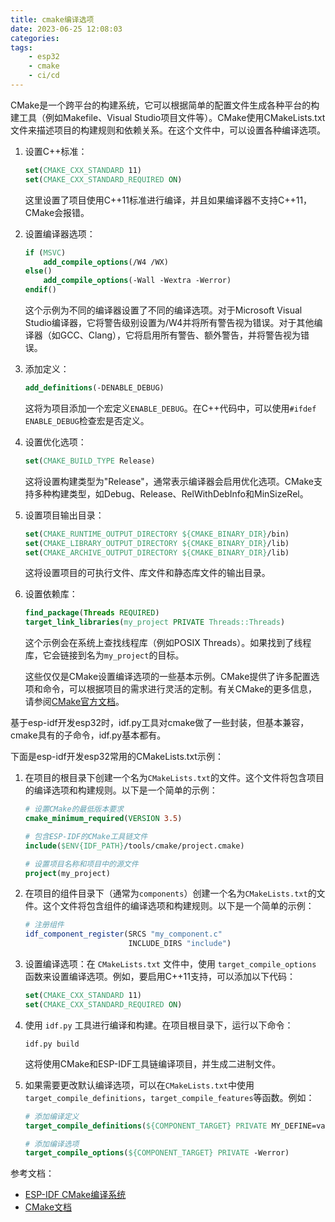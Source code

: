 ```yaml
---
title: cmake编译选项
date: 2023-06-25 12:08:03
categories:
tags:
    - esp32
    - cmake
    - ci/cd
---
```


CMake是一个跨平台的构建系统，它可以根据简单的配置文件生成各种平台的构建工具（例如Makefile、Visual Studio项目文件等）。CMake使用CMakeLists.txt文件来描述项目的构建规则和依赖关系。在这个文件中，可以设置各种编译选项。

<!-- more -->

1. 设置C++标准：

   ```cmake
   set(CMAKE_CXX_STANDARD 11)
   set(CMAKE_CXX_STANDARD_REQUIRED ON)
   ```

   这里设置了项目使用C++11标准进行编译，并且如果编译器不支持C++11，CMake会报错。

2. 设置编译器选项：

   ```cmake
   if (MSVC)
       add_compile_options(/W4 /WX)
   else()
       add_compile_options(-Wall -Wextra -Werror)
   endif()
   ```

   这个示例为不同的编译器设置了不同的编译选项。对于Microsoft Visual Studio编译器，它将警告级别设置为/W4并将所有警告视为错误。对于其他编译器（如GCC、Clang），它将启用所有警告、额外警告，并将警告视为错误。

3. 添加定义：

   ```cmake
   add_definitions(-DENABLE_DEBUG)
   ```

   这将为项目添加一个宏定义`ENABLE_DEBUG`。在C++代码中，可以使用`#ifdef ENABLE_DEBUG`检查宏是否定义。

4. 设置优化选项：

   ```cmake
   set(CMAKE_BUILD_TYPE Release)
   ```

   这将设置构建类型为"Release"，通常表示编译器会启用优化选项。CMake支持多种构建类型，如Debug、Release、RelWithDebInfo和MinSizeRel。

5. 设置项目输出目录：

   ```cmake
   set(CMAKE_RUNTIME_OUTPUT_DIRECTORY ${CMAKE_BINARY_DIR}/bin)
   set(CMAKE_LIBRARY_OUTPUT_DIRECTORY ${CMAKE_BINARY_DIR}/lib)
   set(CMAKE_ARCHIVE_OUTPUT_DIRECTORY ${CMAKE_BINARY_DIR}/lib)
   ```

   这将设置项目的可执行文件、库文件和静态库文件的输出目录。

6. 设置依赖库：

   ```cmake
   find_package(Threads REQUIRED)
   target_link_libraries(my_project PRIVATE Threads::Threads)
   ```

   这个示例会在系统上查找线程库（例如POSIX Threads）。如果找到了线程库，它会链接到名为`my_project`的目标。

   这些仅仅是CMake设置编译选项的一些基本示例。CMake提供了许多配置选项和命令，可以根据项目的需求进行灵活的定制。有关CMake的更多信息，请参阅[CMake官方文档](https://cmake.org/documentation/)。

基于esp-idf开发esp32时，idf.py工具对cmake做了一些封装，但基本兼容，cmake具有的子命令，idf.py基本都有。

下面是esp-idf开发esp32常用的CMakeLists.txt示例：

1. 在项目的根目录下创建一个名为`CMakeLists.txt`的文件。这个文件将包含项目的编译选项和构建规则。以下是一个简单的示例：

   ```cmake
   # 设置CMake的最低版本要求
   cmake_minimum_required(VERSION 3.5)

   # 包含ESP-IDF的CMake工具链文件
   include($ENV{IDF_PATH}/tools/cmake/project.cmake)

   # 设置项目名称和项目中的源文件
   project(my_project)
   ```

2. 在项目的组件目录下（通常为`components`）创建一个名为`CMakeLists.txt`的文件。这个文件将包含组件的编译选项和构建规则。以下是一个简单的示例：

   ```cmake
   # 注册组件
   idf_component_register(SRCS "my_component.c"
                          INCLUDE_DIRS "include")
   ```

3. 设置编译选项：在 `CMakeLists.txt` 文件中，使用 `target_compile_options` 函数来设置编译选项。例如，要启用C++11支持，可以添加以下代码：

   ```cmake
   set(CMAKE_CXX_STANDARD 11)
   set(CMAKE_CXX_STANDARD_REQUIRED ON)
   ```

4. 使用 `idf.py` 工具进行编译和构建。在项目根目录下，运行以下命令：

   ```
   idf.py build
   ```

   这将使用CMake和ESP-IDF工具链编译项目，并生成二进制文件。

5. 如果需要更改默认编译选项，可以在`CMakeLists.txt`中使用`target_compile_definitions`，`target_compile_features`等函数。例如：

   ```cmake
   # 添加编译定义
   target_compile_definitions(${COMPONENT_TARGET} PRIVATE MY_DEFINE=value)

   # 添加编译选项
   target_compile_options(${COMPONENT_TARGET} PRIVATE -Werror)
   ```

参考文档：
- [ESP-IDF CMake编译系统](https://docs.espressif.com/projects/esp-idf/zh_CN/latest/esp32/api-guides/build-system.html)
- [CMake文档](https://cmake.org/cmake/help/latest/manual/cmake-commands.7.html)
